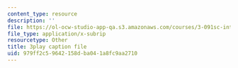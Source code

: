 ```yaml
---
content_type: resource
description: ''
file: https://ol-ocw-studio-app-qa.s3.amazonaws.com/courses/3-091sc-introduction-to-solid-state-chemistry-fall-2010/979ff2c59642158dba041a8fc9aa2710_StY_01uUFSY.srt
file_type: application/x-subrip
resourcetype: Other
title: 3play caption file
uid: 979ff2c5-9642-158d-ba04-1a8fc9aa2710
---
```

